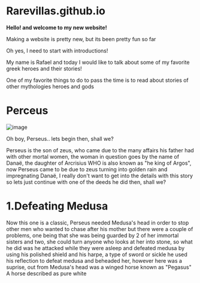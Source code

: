 # Rarevillas.github.io

**Hello! and welcome to my new website!**

Making a website is pretty new, but its been pretty fun so far

Oh yes, I need to start with introductions!

My name is Rafael and today I would like to talk about some of my favorite greek heroes and their stories!

One of my favorite things to do to pass the time is to read about stories of other  mythologies heroes and gods


# Perceus

![image](https://user-images.githubusercontent.com/118244182/202872586-647a0f06-4d5f-4e42-b236-ecbcf5b0e7cb.png)

Oh boy, Perseus.. lets begin then, shall we?


Perseus is the son of zeus, who came due to the many affairs his father had with other mortal women, the woman in question goes by the name of Danaë, the daughter of Arcrisius WHO is also known as "he king of Argos", now Perseus came to be due to zeus turning into golden rain and impregnating Danaë, I really don't want to get into the details with this story so lets just continue with one of the deeds he did then, shall we?


# 1.Defeating Medusa

Now this one is a classic, Perseus needed Medusa's head in order to stop other men who wanted to chase after his mother but there were a couple of problems, one being that she was being guarded by 2 of her immortal sisters and two, she could turn anyone who looks at her into stone, so what he did was he attacked while they were asleep and defeated medusa by using his polished shield and his harpe, a type of sword or sickle he used his reflection to defeat medusa and beheaded her, however here was a suprise, out from Medusa's head was a winged horse known as "Pegasus" A horse described as pure white




